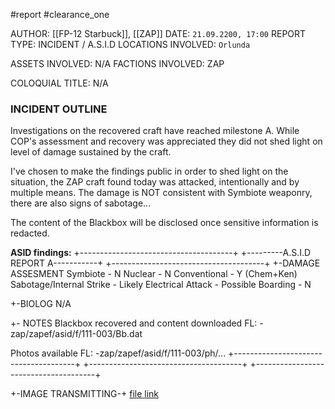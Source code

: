 #report #clearance_one 

AUTHOR: [[FP-12 Starbuck]], [[ZAP]]
DATE: `21.09.2200, 17:00`
REPORT TYPE: INCIDENT / A.S.I.D
LOCATIONS INVOLVED: `Orlunda`

ASSETS INVOLVED: N/A
FACTIONS INVOLVED: ZAP

COLOQUIAL TITLE: N/A

### INCIDENT OUTLINE
Investigations on the recovered craft have reached milestone A. While COP's assessment and recovery was appreciated they did not shed light on level of damage sustained by the craft. 

I've chosen to make the findings public in order to shed light on the situation, the ZAP craft found today was attacked, intentionally and by multiple means. The damage is NOT consistent with Symbiote weaponry, there are also signs of sabotage...

The content of the Blackbox will be disclosed once sensitive information is redacted.

**ASID findings:**
+--------------------------------------+
+---------A.S.I.D REPORT A-----------+
+--------------------------------------+
+-DAMAGE ASSESMENT
Symbiote - N
Nuclear - N
Conventional - Y (Chem+Ken)
Sabotage/Internal Strike - Likely
Electrical Attack - Possible
Boarding - N

+-BIOLOG
N/A

+- NOTES
Blackbox recovered and content
downloaded
FL: -zap/zapef/asid/f/111-003/Bb.dat

Photos available
FL: -zap/zapef/asid/f/111-003/ph/...
+--------------------------------------+
+--------------------------------------+
+--------------------------------------+

+-IMAGE TRANSMITTING-+ 
[file link](https://cdn.discordapp.com/attachments/998047841886945341/1154447890484310066/2023-09-21-16-52-24-136.png)